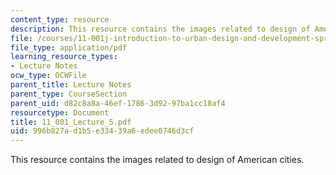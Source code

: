 ```yaml
---
content_type: resource
description: This resource contains the images related to design of American cities.
file: /courses/11-001j-introduction-to-urban-design-and-development-spring-2006/996b827ad1b5e33439a6edee0746d3cf_11_001_Lecture_5.pdf
file_type: application/pdf
learning_resource_types:
- Lecture Notes
ocw_type: OCWFile
parent_title: Lecture Notes
parent_type: CourseSection
parent_uid: d82c8a8a-46ef-1786-3d92-97ba1cc18af4
resourcetype: Document
title: 11_001_Lecture_5.pdf
uid: 996b827a-d1b5-e334-39a6-edee0746d3cf
---
```

This resource contains the images related to design of American cities.

